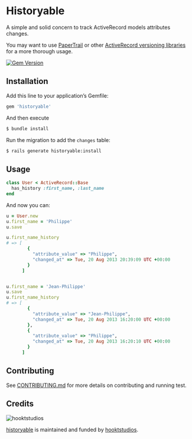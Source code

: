 # Historyable

A simple and solid concern to track ActiveRecord models attributes changes.

You may want to use [PaperTrail](https://github.com/airblade/paper_trail) or other [ActiveRecord versioning libraries](https://www.ruby-toolbox.com/categories/Active_Record_Versioning) for a more thorough usage.

[![Gem Version](https://badge.fury.io/rb/historyable.png)](https://rubygems.org/gems/historyable)

## Installation

Add this line to your application’s Gemfile:

```ruby
gem 'historyable'
```

And then execute

```bash
$ bundle install
```

Run the migration to add the `changes` table:

```bash
$ rails generate historyable:install
```

## Usage

```ruby
class User < ActiveRecord::Base
  has_history :first_name, :last_name
end
```

And now you can:

```ruby
u = User.new
u.first_name = 'Philippe'
u.save

u.first_name_history
# => [
        {
          "attribute_value" => "Philippe",
          "changed_at" => Tue, 20 Aug 2013 20:39:09 UTC +00:00
        }
      ]


u.first_name = 'Jean-Philippe'
u.save
u.first_name_history
# => [
        {
          "attribute_value" => "Jean-Philippe",
          "changed_at" => Tue, 20 Aug 2013 16:20:00 UTC +00:00
        },
        {
          "attribute_value" => "Philippe",
          "changed_at" => Tue, 20 Aug 2013 16:20:10 UTC +00:00
        }
      ]
```

## Contributing

See [CONTRIBUTING.md](https://github.com/hooktstudios/historyable/blob/master/CONTRIBUTING.md) for more details on contributing and running test.

## Credits

![hooktstudios](http://hooktstudios.com/logo.png)

[historyable](https://rubygems.org/gems/historyable) is maintained and funded by [hooktstudios](http://github.com/hooktstudios).
